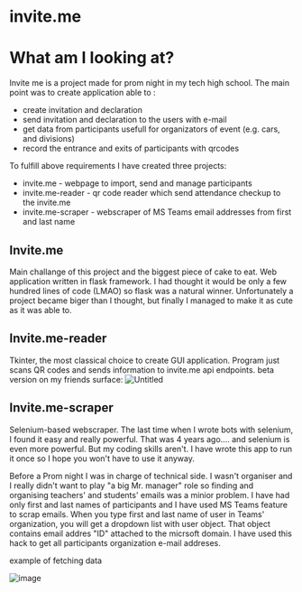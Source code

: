invite.me
============

# What am I looking at?
Invite me is a project made for prom night in my tech high school. The main point was to create application able to :
- create invitation and declaration
- send invitation and declaration to the users with e-mail
- get data from participants usefull for organizators of event (e.g. cars, and divisions)
- record the entrance and exits of participants with qrcodes

To fulfill above requirements I have created three projects:
- invite.me -  webpage to import, send and manage participants
- invite.me-reader - qr code reader which send attendance checkup to the invite.me
- invite.me-scraper - webscraper of MS Teams email addresses from first and last name

## Invite.me 
Main challange of this project and the biggest piece of cake to eat. Web application written in flask framework. I had thought it would be only a few hundred lines of code (LMAO) so flask was a natural winner. Unfortunately a project became biger than I thought, but finally I managed to make it as cute as it was able to.

## Invite.me-reader
Tkinter, the most classical choice to create GUI application. Program just scans QR codes and sends information to invite.me api endpoints.
beta version on my friends surface:
![Untitled](https://user-images.githubusercontent.com/64653975/217072533-8b331774-d992-47a5-a8f6-9370fcafe99b.png)



## Invite.me-scraper
Selenium-based webscraper. The last time when I wrote bots with selenium, I found it easy and really powerful. That was 4 years ago.... and selenium is even more powerful. But my coding skills aren't.
I have wrote this app to run it once so I hope you won't have to use it anyway.

Before a Prom night I was in charge of technical side. I wasn't organiser and I really didn't want to play "a big Mr. manager" role so finding and organising teachers' and students' emails was a minior problem. I have had only first and last names of participants and I have used MS Teams feature to scrap emails. When you type first and last name of user in Teams' organization, you will get a dropdown list with user object. That object contains email addres "ID" attached to the micrsoft domain. I have used this hack to get all participants organization e-mail addreses.

example of fetching data

![image](https://user-images.githubusercontent.com/64653975/217073040-02277e91-2928-4daf-9668-0e5c9f0d1d06.png)


